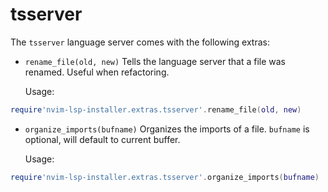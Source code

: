 # tsserver

The `tsserver` language server comes with the following extras:

-   `rename_file(old, new)` Tells the language server that a file was renamed. Useful when refactoring.

    Usage:

```lua
require'nvim-lsp-installer.extras.tsserver'.rename_file(old, new)
```

-   `organize_imports(bufname)` Organizes the imports of a file. `bufname` is optional, will default to current buffer.

    Usage:

```lua
require'nvim-lsp-installer.extras.tsserver'.organize_imports(bufname)
```
